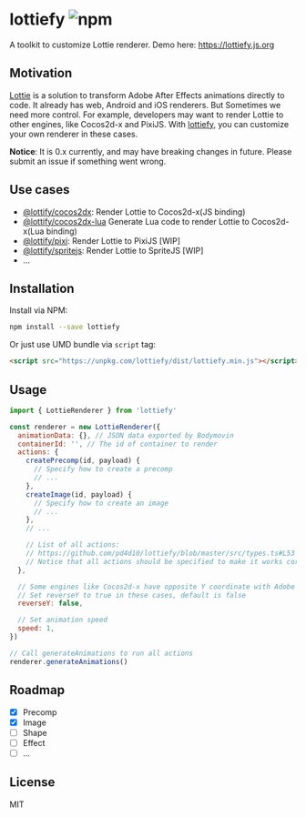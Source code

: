 # lottiefy ![npm](https://img.shields.io/npm/v/lottiefy.svg)

A toolkit to customize Lottie renderer. Demo here: https://lottiefy.js.org

## Motivation

[Lottie](http://airbnb.io/lottie/) is a solution to transform Adobe After Effects animations directly to code. It already has web, Android and iOS renderers. But Sometimes we need more control. For example, developers may want to render Lottie to other engines, like Cocos2d-x and PixiJS. With [lottiefy](https://github.com/pd4d10/lottiefy), you can customize your own renderer in these cases.

**Notice**: It is 0.x currently, and may have breaking changes in future. Please submit an issue if something went wrong.

## Use cases

- [@lottify/cocos2dx](https://github.com/pd4d10/lottiefy/packages/cocos2dx): Render Lottie to Cocos2d-x(JS binding)
- [@lottify/cocos2dx-lua](https://github.com/pd4d10/lottiefy/packages/cocos2dx-lua) Generate Lua code to render Lottie to Cocos2d-x(Lua binding)
- [@lottify/pixi](https://github.com/pd4d10/lottiefy/packages/pixi): Render Lottie to PixiJS [WIP]
- [@lottify/spritejs](https://github.com/pd4d10/lottiefy/packages/spritejs): Render Lottie to SpriteJS [WIP]
- ...

## Installation

Install via NPM:

```sh
npm install --save lottiefy
```

Or just use UMD bundle via `script` tag:

```html
<script src="https://unpkg.com/lottiefy/dist/lottiefy.min.js"></script>
```

## Usage

```js
import { LottieRenderer } from 'lottiefy'

const renderer = new LottieRenderer({
  animationData: {}, // JSON data exported by Bodymovin
  containerId: '', // The id of container to render
  actions: {
    createPrecomp(id, payload) {
      // Specify how to create a precomp
      // ...
    },
    createImage(id, payload) {
      // Specify how to create an image
      // ...
    },
    // ...

    // List of all actions:
    // https://github.com/pd4d10/lottiefy/blob/master/src/types.ts#L53
    // Notice that all actions should be specified to make it works correctly
  },

  // Some engines like Cocos2d-x have opposite Y coordinate with Adobe After effects
  // Set reverseY to true in these cases, default is false
  reverseY: false,

  // Set animation speed
  speed: 1,
})

// Call generateAnimations to run all actions
renderer.generateAnimations()
```

## Roadmap

- [x] Precomp
- [x] Image
- [ ] Shape
- [ ] Effect
- [ ] ...

## License

MIT
